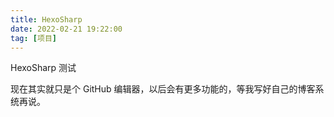 ```yaml
---
title: HexoSharp
date: 2022-02-21 19:22:00
tag: [项目]
---
```

HexoSharp 测试

<!--more-->

现在其实就只是个 GitHub 编辑器，以后会有更多功能的，等我写好自己的博客系统再说。
